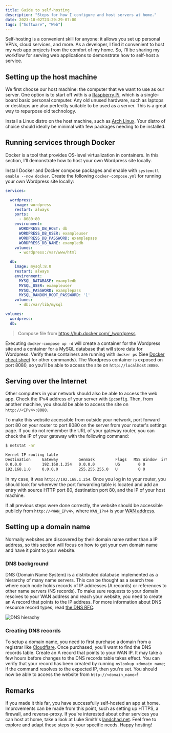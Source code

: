 ```yaml
---
title: Guide to self-hosting
description: "Steps for how I configure and host servers at home."
date: 2023-10-02T23:29:29-07:00
tags: ["Software", "Web"]
---
```


Self-hosting is a convenient skill for anyone:
it allows you set up personal VPNs, cloud services, and more.
As a developer, I find it convenient to host my web app projects from the comfort of my home.
So, I'll be sharing my workflow for serving web applications to
demonstrate how to self-host a service.

## Setting up the host machine

We first choose our host machine: the computer that we want to use as our server.
One option is to start off with is a [Raspberry Pi](https://www.raspberrypi.com/products/),
which is a single-board basic personal computer.
Any old unused hardware, such as laptops or desktops are also perfectly suitable
to be used as a server. This is a great way to repurpose old technology.

Install a Linux distro on the host machine, such as [Arch Linux](https://archlinux.org/download/).
Your distro of choice should ideally be minimal with few packages needing to be installed.

## Running services through Docker

Docker is a tool that provides OS-level virtualization in containers.
In this section, I'll demonstrate how to host your own Wordpress site locally.

Install Docker and Docker compose packages and enable with `systemctl enable --now docker`.
Create the following `docker-compose.yml` for running your own Wordpress site locally:

```yaml
services:

  wordpress:
    image: wordpress
    restart: always
    ports:
      - 8080:80
    environment:
      WORDPRESS_DB_HOST: db
      WORDPRESS_DB_USER: exampleuser
      WORDPRESS_DB_PASSWORD: examplepass
      WORDPRESS_DB_NAME: exampledb
    volumes:
      - wordpress:/var/www/html

  db:
    image: mysql:8.0
    restart: always
    environment:
      MYSQL_DATABASE: exampledb
      MYSQL_USER: exampleuser
      MYSQL_PASSWORD: examplepass
      MYSQL_RANDOM_ROOT_PASSWORD: '1'
    volumes:
      - db:/var/lib/mysql

volumes:
  wordpress:
  db:
```

> Compose file from https://hub.docker.com/_/wordpress

Executing `docker-compose up -d` will create a container for the Wordpress site and
a container for a MySQL database that will store data for Wordpress.
Verify these containers are running with `docker ps`
(See [Docker cheat sheet](https://docs.docker.com/get-started/docker_cheatsheet.pdf) for other commands).
The Wordpress container is exposed on port 8080, so you'll be able to access the site on `http://localhost:8080`.

## Serving over the Internet 

Other computers in your network should also be able to access the web app.
Check the IPv4 address of your server with `ipconfig`.
Then, from another machine, you should be able to access the site on `http://<IPv4>:8080`.

To make this website accessible from outside your network,
port forward port 80 on your router to port 8080 on the server from your router's settings page.
If you do not remember the URL of your gateway router, you can check the IP of your gateway with
the following command:

```sh
$ netstat -nr

Kernel IP routing table
Destination     Gateway         Genmask         Flags   MSS Window  irtt Iface
0.0.0.0         192.168.1.254   0.0.0.0         UG        0 0          0 wlp4s0
192.168.1.0     0.0.0.0         255.255.255.0   U         0 0          0 wlp4s0
```

In my case, it was `http://192.168.1.254`.
Once you log in to your router, you should look for wherever the port forwarding
table is located and add an entry with source HTTP port 80, destination port 80,
and the IP of your host machine.

If all previous steps were done correctly, the website should be accessible publicly
from `http://<WAN_IPv4>`, where `WAN_IPv4` is your [WAN address](https://en.wikipedia.org/wiki/Wide_area_network).

## Setting up a domain name

Normally websites are discovered by their domain name rather than a IP address,
so this section will focus on how to get your own domain name and have it point to your website.

### DNS background

DNS (Domain Name System) is a distributed database implemented as a hierarchy of many name servers.
This can be thought as a search tree where each node holds records of
IP addresses (A records) or references to other name servers (NS records).
To make sure requests to your domain resolves to your WAN address and reach your website,
you need to create an A record that points to the IP address.
For more information about DNS resource record types, read [the DNS RFC](https://datatracker.ietf.org/doc/html/rfc1035).

![DNS hierachy](https://www.hostnoc.com/wp-content/uploads/2024/01/DNS2.jpg)

### Creating DNS records

To setup a domain name, you need to first purchase a domain from a registrar like [Cloudflare](https://www.cloudflare.com/).
Once purchased, you'll want to find the DNS records table.
Create an A record that points to your WAN IP. 
It may take a few hours before changes to the DNS records table takes effect.
You can verify that your record has been created by running `nslookup <domain_name`;
if the command resolves to the expected IP, then you're set.
You should now be able to access the website from `http://<domain_name>`!

## Remarks

If you made it this far, you have successfully self-hosted an app at home.
Improvements can be made from this point, such as setting up HTTPS, a firewall, and reverse-proxy.
If you're interested about other services you can host at home, take a look at Luke Smith's [landchad.net](https://landchad.net/).
Feel free to explore and adapt these steps to your specific needs. Happy hosting!
